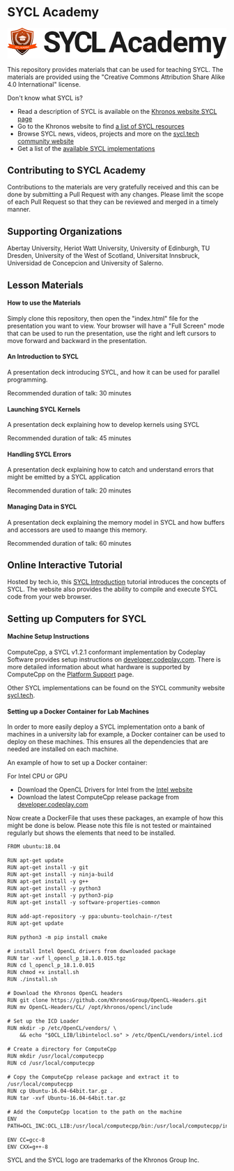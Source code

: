 # SYCL Academy

![SYCL Academy](sycl_academy.png "SYCL Academy")

This repository provides materials that can be used for teaching SYCL. The materials are provided using the "Creative Commons Attribution Share Alike 4.0 International" license.

Don't know what SYCL is?

*  Read a description of SYCL is available on the [Khronos website SYCL page](https://www.khronos.org/sycl/)
*  Go to the Khronos website to find [a list of SYCL resources](https://www.khronos.org/sycl/resources)
*  Browse SYCL news, videos, projects and more on the [sycl.tech community website](https://sycl.tech/)
*  Get a list of the [available SYCL implementations](https://sycl.tech/#get-sycl)

## Contributing to SYCL Academy

Contributions to the materials are very gratefully received and this can be done by submitting a Pull Request with any changes. Please limit the scope of each Pull Request so that they can be reviewed and merged in a timely manner.

## Supporting Organizations

Abertay University, Heriot Watt University, University of Edinburgh, TU Dresden, University of the West of Scotland, Universitat Innsbruck, Universidad de Concepcion and University of Salerno.

## Lesson Materials

#### How to use the Materials

Simply clone this repository, then open the "index.html" file for the presentation you want to view. Your browser will have a "Full Screen" mode that can be used to run the presentation, use the right and left cursors to move forward and backward in the presentation.

#### An Introduction to SYCL

A presentation deck introducing SYCL, and how it can be used for parallel programming.

Recommended duration of talk: 30 minutes

#### Launching SYCL Kernels

A presentation deck explaining how to develop kernels using SYCL

Recommended duration of talk: 45 minutes

#### Handling SYCL Errors

A presentation deck explaining how to catch and understand errors that might be emitted by a SYCL application

Recommended duration of talk: 20 minutes

#### Managing Data in SYCL

A presentation deck explaining the memory model in SYCL and how buffers and accessors are used to maange this memory.

Recommended duration of talk: 60 minutes

## Online Interactive Tutorial

Hosted by tech.io, this [SYCL Introduction](https://tech.io/playgrounds/48226/introduction-to-sycl/introduction-to-sycl-2) tutorial introduces the concepts of SYCL. The website also provides the ability to compile and execute SYCL code from your web browser.

## Setting up Computers for SYCL

#### Machine Setup Instructions

ComputeCpp, a SYCL v1.2.1 conformant implementation by Codeplay Software provides setup instructions on [developer.codeplay.com](https://developer.codeplay.com). There is more detailed information about what hardware is supported by ComputeCpp on the [Platform Support](https://developer.codeplay.com/products/computecpp/ce/guides/platform-support) page.

Other SYCL implementations can be found on the SYCL community website [sycl.tech](https://sycl.tech).

#### Setting up a Docker Container for Lab Machines

In order to more easily deploy a SYCL implementation onto a bank of machines in a university lab for example, a Docker container can be used to deploy on these machines. This ensures all the dependencies that are needed are installed on each machine.

An example of how to set up a Docker container:

For Intel CPU or GPU
* Download the OpenCL Drivers for Intel from the [Intel website](https://software.intel.com/en-us/articles/opencl-drivers)
* Download the latest ComputeCpp release package from [developer.codeplay.com](https://developer.codeplay.com)

Now create a DockerFile that uses these packages, an example of how this might be done is below. Please note this file is not tested or maintained regularly but shows the elements that need to be installed.

```
FROM ubuntu:18.04

RUN apt-get update
RUN apt-get install -y git
RUN apt-get install -y ninja-build
RUN apt-get install -y g++
RUN apt-get install -y python3
RUN apt-get install -y python3-pip
RUN apt-get install -y software-properties-common

RUN add-apt-repository -y ppa:ubuntu-toolchain-r/test
RUN apt-get update

RUN python3 -m pip install cmake

# install Intel OpenCL drivers from downloaded package
RUN tar -xvf l_opencl_p_18.1.0.015.tgz
RUN cd l_opencl_p_18.1.0.015
RUN chmod +x install.sh
RUN ./install.sh

# Download the Khronos OpenCL headers
RUN git clone https://github.com/KhronosGroup/OpenCL-Headers.git
RUN mv OpenCL-Headers/CL/ /opt/khronos/opencl/include

# Set up the ICD Loader
RUN mkdir -p /etc/OpenCL/vendors/ \
    && echo "$OCL_LIB/libintelocl.so" > /etc/OpenCL/vendors/intel.icd

# Create a directory for ComputeCpp
RUN mkdir /usr/local/computecpp
RUN cd /usr/local/computecpp

# Copy the ComputeCpp release package and extract it to /usr/local/computecpp
RUN cp Ubuntu-16.04-64bit.tar.gz . 
RUN tar -xvf Ubuntu-16.04-64bit.tar.gz

# Add the ComputeCpp location to the path on the machine
ENV PATH=OCL_INC:OCL_LIB:/usr/local/computecpp/bin:/usr/local/computecpp/include:/usr/local/computecpp/lib:${PATH}

ENV CC=gcc-8
ENV CXX=g++-8
```

SYCL and the SYCL logo are trademarks of the Khronos Group Inc.
